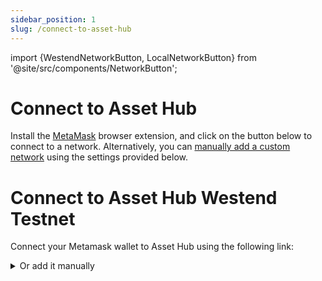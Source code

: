 ```yaml
---
sidebar_position: 1
slug: /connect-to-asset-hub
---
```


import {WestendNetworkButton, LocalNetworkButton} from '@site/src/components/NetworkButton';

# Connect to Asset Hub

Install the [MetaMask] browser extension, and click on the button below to connect to a network.
Alternatively, you can [manually add a custom network][add-network] using the settings provided below.

# Connect to Asset Hub Westend Testnet

Connect your Metamask wallet to Asset Hub using the following link:

<WestendNetworkButton />

<details>
<summary>Or add it manually</summary>
- Network name: Asset-Hub Westend Testnet
- RPC URL URL: `https://westend-asset-hub-eth-rpc.polkadot.io`
- Chain ID: `420420421`
- Currency Symbol: `WND`
- Block Explorer URL: `https://assethub-westend.subscan.io`
</details>

[add-network]: https://support.metamask.io/networks-and-sidechains/managing-networks/how-to-add-a-custom-network-rpc/#adding-a-network-manually
[MetaMask]: https://support.metamask.io/getting-started/getting-started-with-metamask/#how-to-install-metamask
